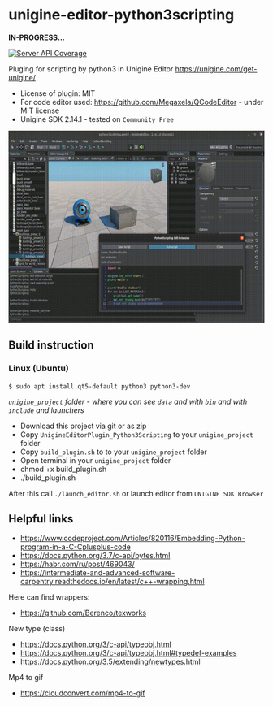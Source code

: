 # unigine-editor-python3scripting

**IN-PROGRESS...**

[![Server API Coverage](https://img.shields.io/badge/Unigine-2.14.1-yellow.svg)](https://developer.unigine.com/en/docs/2.14.1/)

Pluging for scripting by python3 in Unigine Editor https://unigine.com/get-unigine/

* License of plugin: MIT
* For code editor used: https://github.com/Megaxela/QCodeEditor - under MIT license
* Unigine SDK 2.14.1 - tested on `Community Free`

![scoreboard](preview.gif)

## Build instruction

### Linux (Ubuntu)

```
$ sudo apt install qt5-default python3 python3-dev
```

*`unigine_project` folder - where you can see `data` and with `bin` and with `include` and launchers*

- Download this project via git or as zip
- Copy `UnigineEditorPlugin_Python3Scripting` to your `unigine_project` folder
- Copy `build_plugin.sh` to to your `unigine_project` folder
- Open terminal in your `unigine_project` folder
- chmod +x build_plugin.sh
- ./build_plugin.sh

After this call `./launch_editor.sh` or launch editor from `UNIGINE SDK Browser`

## Helpful links

- https://www.codeproject.com/Articles/820116/Embedding-Python-program-in-a-C-Cplusplus-code
- https://docs.python.org/3.7/c-api/bytes.html
- https://habr.com/ru/post/469043/
- https://intermediate-and-advanced-software-carpentry.readthedocs.io/en/latest/c++-wrapping.html

Here can find wrappers:
- https://github.com/Berenco/texworks

New type (class)
- https://docs.python.org/3/c-api/typeobj.html
- https://docs.python.org/3/c-api/typeobj.html#typedef-examples
- https://docs.python.org/3.5/extending/newtypes.html


Mp4 to gif
- https://cloudconvert.com/mp4-to-gif
